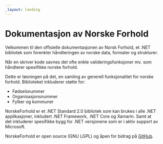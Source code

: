 ```yaml
---
_layout: landing
---
```


# Dokumentasjon av Norske Forhold
Velkommen til den offisielle dokumentasjonen av Norsk Forhold, et .NET bibliotek som forenkler håndteringen av norske data, formater og strukturer.

Når en skriver kode savnes det ofte enkle valideringsfunksjoner mv. som håndterer spesifikke norske forhold.

Dette er løsningen på det, en samling av generell funksjonalitet for norske forhold.
Biblioteket inkluderer støtte for:
- Fødselsnummer
- Organisasjonsnummer
- Fylker og kommuner

NorskeForhold er et .NET Standard 2.0 bibliotek som kan brukes i alle .NET applikasjoner, inkludert .NET Framework, .NET Core og Xamarin.
Samt at det inkluderer spesifikke bygg for .NET versjonene som er i aktiv support av Microsoft.

NorskeForhold er open source (GNU LGPL) og åpen for bidrag på [GitHub](https://github.com/pi3k14/NorskeForhold).
